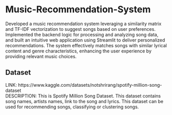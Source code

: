 # Music-Recommendation-System
Developed a music recommendation system leveraging a similarity matrix and TF-IDF vectorization to suggest songs based on user preferences. Implemented the backend logic for processing and analyzing song data, and built an intuitive web application using Streamlit to deliver personalized recommendations. The system effectively matches songs with similar lyrical content and genre characteristics, enhancing the user experience by providing relevant music choices.


<h2>Dataset</h2>
LINK: https://www.kaggle.com/datasets/notshrirang/spotify-million-song-dataset
<br>
DESCRIPTION: This is Spotify Million Song Dataset. This dataset contains song names, artists names, link to the song and lyrics. This dataset can be used for recommending songs, classifying or clustering songs.
